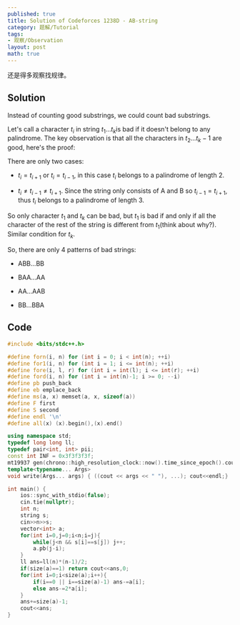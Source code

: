 ```yaml
---
published: true
title: Solution of Codeforces 1238D - AB-string
category: 题解/Tutorial
tags:
- 观察/Observation
layout: post
math: true
---
```

还是得多观察找规律。
<!-- more -->

## Solution

Instead of counting good substrings, we could count bad substrings. 

Let's call a character $t_i$ in string $t_1\dots t_k$is bad if it doesn't belong to any palindrome. The key observation is that all the characters in $t_2\dots t_k-1$ are good, here's the proof:

There are only two cases:

- $t_i=t_{i+1}$ or $t_i=t_{i-1}$, in this case $t_i$ belongs to a palindrome of length 2.

- $t_i\ne t_{i-1}\ne t_{i+1}$. Since the string only consists of A and B so $t_{i-1}=t_{i+1}$, thus $t_i$ belongs to a palindrome of length 3.

So only character $t_1$ and $t_k$ can be bad, but $t_1$ is bad if and only if all the character of the rest of the string is different from $t_1$(think about why?). Similar condition for $t_k$.

So, there are only 4 patterns of bad strings:

- ABB...BB

- BAA...AA

- AA...AAB

- BB...BBA

## Code
```cpp
#include <bits/stdc++.h>

#define forn(i, n) for (int i = 0; i < int(n); ++i)
#define for1(i, n) for (int i = 1; i <= int(n); ++i)
#define fore(i, l, r) for (int i = int(l); i <= int(r); ++i)
#define ford(i, n) for (int i = int(n)-1; i >= 0; --i)
#define pb push_back
#define eb emplace_back
#define ms(a, x) memset(a, x, sizeof(a))
#define F first
#define S second
#define endl '\n'
#define all(x) (x).begin(),(x).end()

using namespace std;
typedef long long ll;
typedef pair<int, int> pii;
const int INF = 0x3f3f3f3f;
mt19937 gen(chrono::high_resolution_clock::now().time_since_epoch().count());
template<typename... Args>
void write(Args... args) { ((cout << args << " "), ...); cout<<endl;}

int main() {
    ios::sync_with_stdio(false);
    cin.tie(nullptr);
    int n;
    string s;
    cin>>n>>s;
    vector<int> a;
    for(int i=0,j=0;i<n;i=j){
        while(j<n && s[i]==s[j]) j++;
        a.pb(j-i);
    }
    ll ans=ll(n)*(n-1)/2;
    if(size(a)==1) return cout<<ans,0;
    for(int i=0;i<size(a);i++){
        if(i==0 || i==size(a)-1) ans-=a[i];
        else ans-=2*a[i];
    }
    ans+=size(a)-1;
    cout<<ans;
}
```
